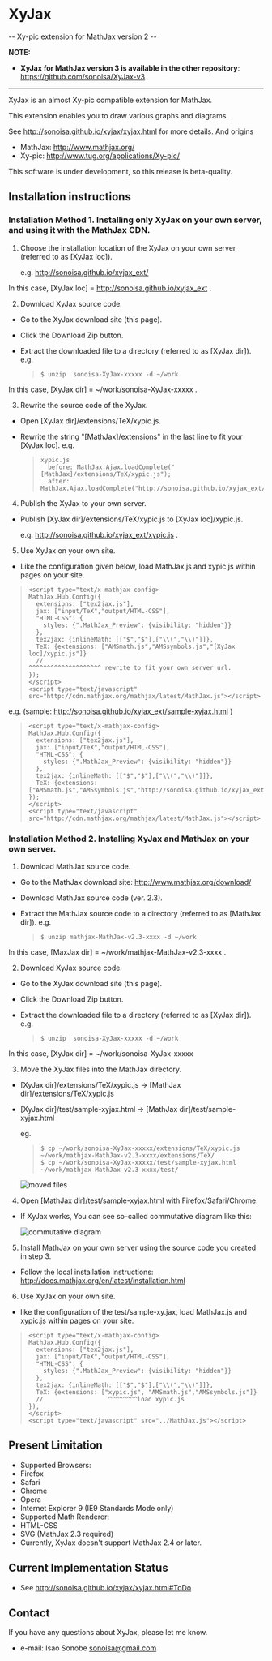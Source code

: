 # XyJax
 -- Xy-pic extension for MathJax version 2 --

**NOTE:**
- **XyJax for MathJax version 3 is available in the other repository**: https://github.com/sonoisa/XyJax-v3

----
XyJax is an almost Xy-pic compatible extension for MathJax.

This extension enables you to draw various graphs and diagrams.

See http://sonoisa.github.io/xyjax/xyjax.html for more details. And origins

- MathJax: http://www.mathjax.org/
- Xy-pic: http://www.tug.org/applications/Xy-pic/

This software is under development, so this release is beta-quality.


## Installation instructions

### Installation Method 1. Installing only XyJax on your own server, and using it with the MathJax CDN.

1. Choose the installation location of the XyJax on your own server (referred to as [XyJax loc]).

     e.g. http://sonoisa.github.io/xyjax_ext/
 
 In this case, [XyJax loc] = http://sonoisa.github.io/xyjax_ext .

2. Download XyJax source code.
 - Go to the XyJax download site (this page).
 - Click the Download Zip button.
 - Extract the downloaded file to a directory (referred to as [XyJax dir]). e.g.

   >     $ unzip  sonoisa-XyJax-xxxxx -d ~/work
   
 In this case, [XyJax dir] = ~/work/sonoisa-XyJax-xxxxx .

3. Rewrite the source code of the XyJax.
 - Open [XyJax dir]/extensions/TeX/xypic.js.
 - Rewrite the string "[MathJax]/extensions" in the last line to fit your [XyJax loc]. e.g.
   
   >     xypic.js 
   >       before: MathJax.Ajax.loadComplete("[MathJax]/extensions/TeX/xypic.js");
   >       after:  MathJax.Ajax.loadComplete("http://sonoisa.github.io/xyjax_ext/xypic.js");

4. Publish the XyJax to your own server.
 - Publish [XyJax dir]/extensions/TeX/xypic.js to [XyJax loc]/xypic.js. 
 
     e.g. http://sonoisa.github.io/xyjax_ext/xypic.js .

5. Use XyJax on your own site.
 + Like the configuration given below, load MathJax.js and xypic.js within pages on your site.

 >     <script type="text/x-mathjax-config>
 >     MathJax.Hub.Config({
 >       extensions: ["tex2jax.js"],
 >       jax: ["input/TeX","output/HTML-CSS"],
 >       "HTML-CSS": {
 >         styles: {".MathJax_Preview": {visibility: "hidden"}}
 >       },
 >       tex2jax: {inlineMath: [["$","$"],["\\(","\\)"]]},
 >       TeX: {extensions: ["AMSmath.js","AMSsymbols.js","[XyJax loc]/xypic.js"]}
 >       //                                               ^^^^^^^^^^^^^^^^^^^^ rewrite to fit your own server url.
 >     });
 >     </script>
 >     <script type="text/javascript" src="http://cdn.mathjax.org/mathjax/latest/MathJax.js"></script>
 e.g. (sample: http://sonoisa.github.io/xyjax_ext/sample-xyjax.html )

 >     <script type="text/x-mathjax-config>
 >     MathJax.Hub.Config({
 >       extensions: ["tex2jax.js"],
 >       jax: ["input/TeX","output/HTML-CSS"],
 >       "HTML-CSS": {
 >         styles: {".MathJax_Preview": {visibility: "hidden"}}
 >       },
 >       tex2jax: {inlineMath: [["$","$"],["\\(","\\)"]]},
 >       TeX: {extensions: ["AMSmath.js","AMSsymbols.js","http://sonoisa.github.io/xyjax_ext/xypic.js"]}
 >     });
 >     </script>
 >     <script type="text/javascript" src="http://cdn.mathjax.org/mathjax/latest/MathJax.js"></script>


### Installation Method 2. Installing XyJax and MathJax on your own server.  

1. Download MathJax source code.
 - Go to the MathJax download site: http://www.mathjax.org/download/
 - Download MathJax source code (ver. 2.3).
 - Extract the MathJax source code to a directory (referred to as [MathJax dir]). e.g. 
 
   >     $ unzip mathjax-MathJax-v2.3-xxxx -d ~/work
   
 In this case, [MaxJax dir] = ~/work/mathjax-MathJax-v2.3-xxxx .
 
2. Download XyJax source code.
 - Go to the XyJax download site (this page).
 - Click the Download Zip button.
 - Extract the downloaded file to a directory (referred to as [XyJax dir]). e.g.

   >     $ unzip  sonoisa-XyJax-xxxxx -d ~/work
   
 In this case, [XyJax dir] = ~/work/sonoisa-XyJax-xxxxx
 
3. Move the XyJax files into the MathJax directory.
 - [XyJax dir]/extensions/TeX/xypic.js &rarr; [MathJax dir]/extensions/TeX/xypic.js
 - [XyJax dir]/test/sample-xyjax.html &rarr; [MathJax dir]/test/sample-xyjax.html
   
   eg.
   >     $ cp ~/work/sonoisa-XyJax-xxxxx/extensions/TeX/xypic.js ~/work/mathjax-MathJax-v2.3-xxxx/extensions/TeX/
   >     $ cp ~/work/sonoisa-XyJax-xxxxx/test/sample-xyjax.html ~/work/mathjax-MathJax-v2.3-xxxx/test/
   
   ![moved files](http://sonoisa.github.com/xyjax/xyjax_images/Moved_XyJax_files2.png)
   
4. Open [MathJax dir]/test/sample-xyjax.html with Firefox/Safari/Chrome.
 + If XyJax works, You can see so-called commutative diagram like this:
 
   ![commutative diagram](http://sonoisa.github.com/xyjax/xyjax_images/CD2.png)

5. Install MathJax on your own server using the source code you created in step 3.
 - Follow the local installation instructions: http://docs.mathjax.org/en/latest/installation.html

6. Use XyJax on your own site.
 + like the configuration of the test/sample-xy.jax, load MathJax.js and xypic.js within pages on your site.

 >     <script type="text/x-mathjax-config>
 >     MathJax.Hub.Config({
 >       extensions: ["tex2jax.js"],
 >       jax: ["input/TeX","output/HTML-CSS"],
 >       "HTML-CSS": {
 >         styles: {".MathJax_Preview": {visibility: "hidden"}}
 >       },
 >       tex2jax: {inlineMath: [["$","$"],["\\(","\\)"]]},
 >       TeX: {extensions: ["xypic.js", "AMSmath.js","AMSsymbols.js"]}
 >       //                  ^^^^^^^^load xypic.js
 >     });
 >     </script>
 >     <script type="text/javascript" src="../MathJax.js"></script>

## Present Limitation

- Supported Browsers:
 - Firefox
 - Safari
 - Chrome
 - Opera
 - Internet Explorer 9 (IE9 Standards Mode only)
- Supported Math Renderer:
 - HTML-CSS
 - SVG (MathJax 2.3 required)
- Currently, XyJax doesn't support MathJax 2.4 or later.

## Current Implementation Status

- See http://sonoisa.github.io/xyjax/xyjax.html#ToDo

## Contact

If you have any questions about XyJax, please let me know.

- e-mail: Isao Sonobe <sonoisa@gmail.com>
